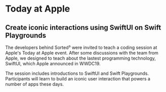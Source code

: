 # Today at Apple

## Create iconic interactions using SwiftUI on Swift Playgrounds

The developers behind Sorted³ were invited to teach a coding session at Apple's Today at Apple event. After some discussions with the team from Apple, we designed to teach about the lastest programming technology, SwiftUI, which Apple announced in WWDC19.

The session includes introductions to SwiftUI and Swift Playgrounds. Participants will learn to build an iconic user interaction that powers a number of apps these days.
